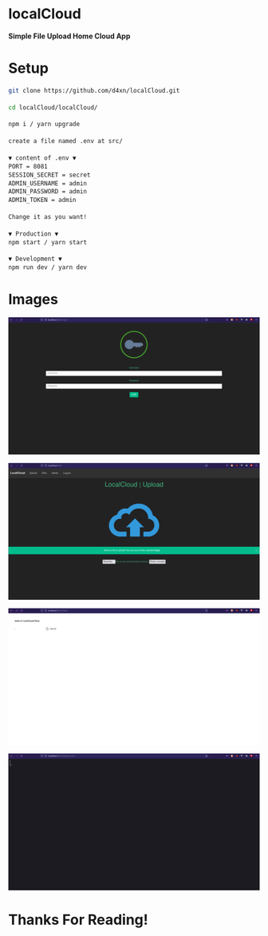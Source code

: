 # localCloud
**Simple File Upload Home Cloud App**

# Setup
```sh
git clone https://github.com/d4xn/localCloud.git

cd localCloud/localCloud/

npm i / yarn upgrade

create a file named .env at src/

▼ content of .env ▼
PORT = 8081
SESSION_SECRET = secret
ADMIN_USERNAME = admin
ADMIN_PASSWORD = admin
ADMIN_TOKEN = admin

Change it as you want!

▼ Production ▼
npm start / yarn start

▼ Development ▼
npm run dev / yarn dev
```
# Images

![Login](https://github.com/d4xn/localCloud/blob/master/assets/login.png)

![Upload](https://github.com/d4xn/localCloud/blob/master/assets/upload.png)

![Files](https://github.com/d4xn/localCloud/blob/master/assets/files.png)

![Test File](https://github.com/d4xn/localCloud/blob/master/assets/test.txt.png)

# Thanks For Reading!
